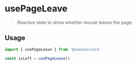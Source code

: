 # usePageLeave

> Reactive state to show whether mouse leaves the page.

## Usage

```js
import { usePageLeave } from '@vueuse/core'

const isLeft = usePageLeave()
```
